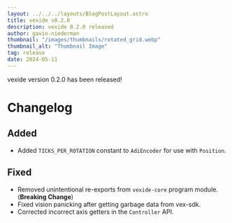 ```yaml
---
layout: ../../../layouts/BlogPostLayout.astro
title: vexide v0.2.0
description: vexide 0.2.0 released
author: gavin-niederman
thumbnail: "/images/thumbnails/rotated_grid.webp"
thumbnail_alt: "Thumbnail Image"
tag: release
date: 2024-05-11
---
```


vexide version 0.2.0 has been released!

# Changelog

## Added

- Added `TICKS_PER_ROTATION` constant to `AdiEncoder` for use with `Position`.

## Fixed

- Removed unintentional re-exports from `vexide-core` program module. (**Breaking Change**)
- Fixed vision panicking after getting garbage data from vex-sdk.
- Corrected incorrect axis getters in the `Controller` API.
